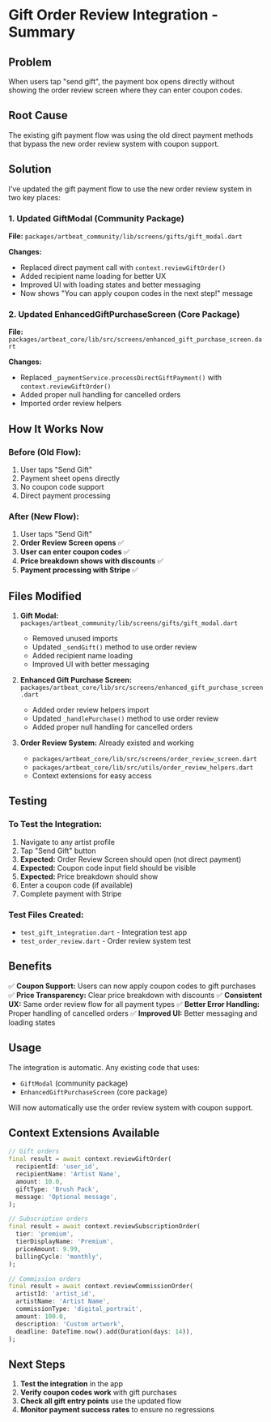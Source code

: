 # Gift Order Review Integration - Summary

## Problem

When users tap "send gift", the payment box opens directly without showing the order review screen where they can enter coupon codes.

## Root Cause

The existing gift payment flow was using the old direct payment methods that bypass the new order review system with coupon support.

## Solution

I've updated the gift payment flow to use the new order review system in two key places:

### 1. Updated GiftModal (Community Package)

**File:** `packages/artbeat_community/lib/screens/gifts/gift_modal.dart`

**Changes:**

- Replaced direct payment call with `context.reviewGiftOrder()`
- Added recipient name loading for better UX
- Improved UI with loading states and better messaging
- Now shows "You can apply coupon codes in the next step!" message

### 2. Updated EnhancedGiftPurchaseScreen (Core Package)

**File:** `packages/artbeat_core/lib/src/screens/enhanced_gift_purchase_screen.dart`

**Changes:**

- Replaced `_paymentService.processDirectGiftPayment()` with `context.reviewGiftOrder()`
- Added proper null handling for cancelled orders
- Imported order review helpers

## How It Works Now

### Before (Old Flow):

1. User taps "Send Gift"
2. Payment sheet opens directly
3. No coupon code support
4. Direct payment processing

### After (New Flow):

1. User taps "Send Gift"
2. **Order Review Screen opens** ✅
3. **User can enter coupon codes** ✅
4. **Price breakdown shows with discounts** ✅
5. **Payment processing with Stripe** ✅

## Files Modified

1. **Gift Modal:** `packages/artbeat_community/lib/screens/gifts/gift_modal.dart`

   - Removed unused imports
   - Updated `_sendGift()` method to use order review
   - Added recipient name loading
   - Improved UI with better messaging

2. **Enhanced Gift Purchase Screen:** `packages/artbeat_core/lib/src/screens/enhanced_gift_purchase_screen.dart`

   - Added order review helpers import
   - Updated `_handlePurchase()` method to use order review
   - Added proper null handling for cancelled orders

3. **Order Review System:** Already existed and working
   - `packages/artbeat_core/lib/src/screens/order_review_screen.dart`
   - `packages/artbeat_core/lib/src/utils/order_review_helpers.dart`
   - Context extensions for easy access

## Testing

### To Test the Integration:

1. Navigate to any artist profile
2. Tap "Send Gift" button
3. **Expected:** Order Review Screen should open (not direct payment)
4. **Expected:** Coupon code input field should be visible
5. **Expected:** Price breakdown should show
6. Enter a coupon code (if available)
7. Complete payment with Stripe

### Test Files Created:

- `test_gift_integration.dart` - Integration test app
- `test_order_review.dart` - Order review system test

## Benefits

✅ **Coupon Support:** Users can now apply coupon codes to gift purchases
✅ **Price Transparency:** Clear price breakdown with discounts
✅ **Consistent UX:** Same order review flow for all payment types
✅ **Better Error Handling:** Proper handling of cancelled orders
✅ **Improved UI:** Better messaging and loading states

## Usage

The integration is automatic. Any existing code that uses:

- `GiftModal` (community package)
- `EnhancedGiftPurchaseScreen` (core package)

Will now automatically use the order review system with coupon support.

## Context Extensions Available

```dart
// Gift orders
final result = await context.reviewGiftOrder(
  recipientId: 'user_id',
  recipientName: 'Artist Name',
  amount: 10.0,
  giftType: 'Brush Pack',
  message: 'Optional message',
);

// Subscription orders
final result = await context.reviewSubscriptionOrder(
  tier: 'premium',
  tierDisplayName: 'Premium',
  priceAmount: 9.99,
  billingCycle: 'monthly',
);

// Commission orders
final result = await context.reviewCommissionOrder(
  artistId: 'artist_id',
  artistName: 'Artist Name',
  commissionType: 'digital_portrait',
  amount: 100.0,
  description: 'Custom artwork',
  deadline: DateTime.now().add(Duration(days: 14)),
);
```

## Next Steps

1. **Test the integration** in the app
2. **Verify coupon codes work** with gift purchases
3. **Check all gift entry points** use the updated flow
4. **Monitor payment success rates** to ensure no regressions
